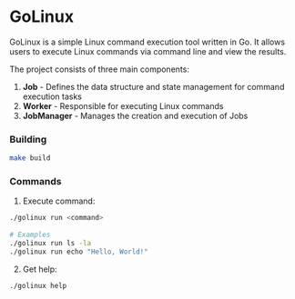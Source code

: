 # GoLinux

GoLinux is a simple Linux command execution tool written in Go. It allows users to execute Linux commands via command line and view the results.

The project consists of three main components:

1. **Job** - Defines the data structure and state management for command execution tasks
2. **Worker** - Responsible for executing Linux commands
3. **JobManager** - Manages the creation and execution of Jobs

### Building

```bash
make build
```

### Commands

1. Execute command:
```bash
./golinux run <command>
   
# Examples
./golinux run ls -la
./golinux run echo "Hello, World!"
```

2. Get help:
```bash
./golinux help
```